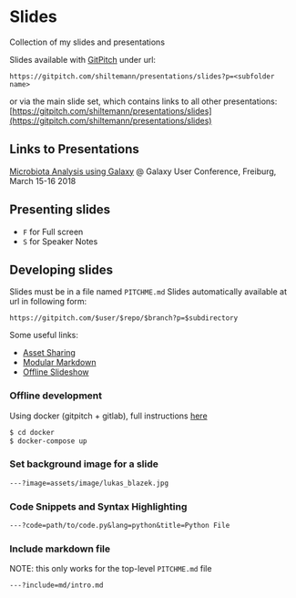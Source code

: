 # Slides

Collection of my slides and presentations

Slides available with [GitPitch](https://gitpitch.com/) under url:

`https://gitpitch.com/shiltemann/presentations/slides?p=<subfolder name>`

or via the main slide set, which contains links to all other presentations: [https://gitpitch.com/shiltemann/presentations/slides](https://gitpitch.com/shiltemann/presentations/slides)

## Links to Presentations

[Microbiota Analysis using Galaxy](https://gitpitch.com/shiltemann/presentations/slides?p=2018-GalaxyEU) @ Galaxy User Conference, Freiburg, March 15-16 2018

## Presenting slides

- `F` for Full screen
- `S` for Speaker Notes

## Developing slides

Slides must be in a file named `PITCHME.md`
Slides automatically available at url in following form:

`https://gitpitch.com/$user/$repo/$branch?p=$subdirectory`

Some useful links:

- [Asset Sharing](https://github.com/gitpitch/gitpitch/wiki/Asset-Sharing)
- [Modular Markdown](https://github.com/gitpitch/gitpitch/wiki/Modular-Markdown)
- [Offline Slideshow](https://github.com/gitpitch/gitpitch/wiki/Slideshow-Offline)



### Offline development

Using docker (gitpitch + gitlab), full instructions [here](docker/README.md)

```bash
$ cd docker
$ docker-compose up
```


### Set background image for a slide

```md
---?image=assets/image/lukas_blazek.jpg
```

### Code Snippets and Syntax Highlighting

```markdown
---?code=path/to/code.py&lang=python&title=Python File
```

### Include markdown file

NOTE: this only works for the top-level `PITCHME.md` file

```markdown
---?include=md/intro.md
```


